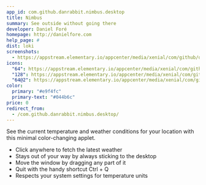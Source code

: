 ```yaml
---
app_id: com.github.danrabbit.nimbus.desktop
title: Nimbus
summary: See outside without going there
developer: Daniel Foré
homepage: http://danielfore.com
help_page: #
dist: loki
screenshots:
  - https://appstream.elementary.io/appcenter/media/xenial/com/github/danrabbit.nimbus.desktop/2BDD9962045D455350B16207C3318335/screenshots/image-1_orig.png
icons:
  "64": https://appstream.elementary.io/appcenter/media/xenial/com/github/danrabbit.nimbus.desktop/2BDD9962045D455350B16207C3318335/icons/64x64/com.github.danrabbit.nimbus_com.github.danrabbit.nimbus.png
  "128": https://appstream.elementary.io/appcenter/media/xenial/com/github/danrabbit.nimbus.desktop/2BDD9962045D455350B16207C3318335/icons/128x128/com.github.danrabbit.nimbus_com.github.danrabbit.nimbus.png
  "64@2": https://appstream.elementary.io/appcenter/media/xenial/com/github/danrabbit.nimbus.desktop/2BDD9962045D455350B16207C3318335/icons/64x64@2/com.github.danrabbit.nimbus_com.github.danrabbit.nimbus.png
color:
  primary: "#e9f4fc"
  primary-text: "#044b6c"
price: 0
redirect_from:
  - /com.github.danrabbit.nimbus.desktop/
---
```


<p>See the current temperature and weather conditions for your location with this minimal color-changing applet.</p>
<ul>
  <li>Click anywhere to fetch the latest weather</li>
  <li>Stays out of your way by always sticking to the desktop</li>
  <li>Move the window by dragging any part of it</li>
  <li>Quit with the handy shortcut Ctrl + Q</li>
  <li>Respects your system settings for temperature units</li>
</ul>